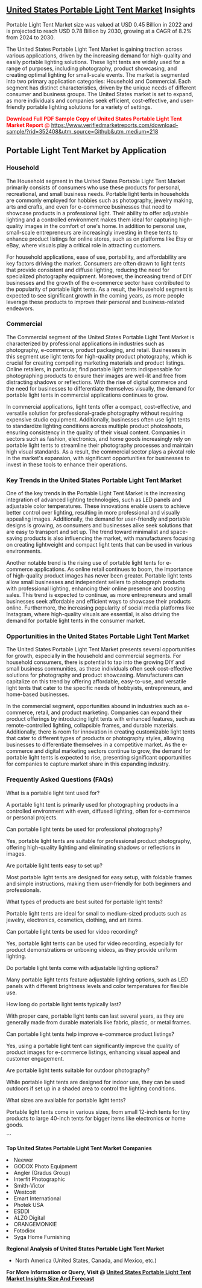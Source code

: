 <h2><a href="https://www.verifiedmarketreports.com/download-sample/?rid=352408&amp;utm_source=Github&amp;utm_medium=218" target="_blank">United States Portable Light Tent Market</a> Insights</h2><p>Portable Light Tent Market size was valued at USD 0.45 Billion in 2022 and is projected to reach USD 0.78 Billion by 2030, growing at a CAGR of 8.2% from 2024 to 2030.</p><p> <p>The United States Portable Light Tent Market is gaining traction across various applications, driven by the increasing demand for high-quality and easily portable lighting solutions. These light tents are widely used for a range of purposes, including photography, product showcasing, and creating optimal lighting for small-scale events. The market is segmented into two primary application categories: Household and Commercial. Each segment has distinct characteristics, driven by the unique needs of different consumer and business groups. The United States market is set to expand, as more individuals and companies seek efficient, cost-effective, and user-friendly portable lighting solutions for a variety of settings.</p> <p><p><span class=""><span style="color: #ff0000;"><strong>Download Full PDF Sample Copy of United States Portable Light Tent Market Report</strong> @ </span><a href="https://www.verifiedmarketreports.com/download-sample/?rid=352408&amp;utm_source=Github&amp;utm_medium=218" target="_blank">https://www.verifiedmarketreports.com/download-sample/?rid=352408&amp;utm_source=Github&amp;utm_medium=218</a></span></p></p> <h2>Portable Light Tent Market by Application</h2> <h3>Household</h3> <p>The Household segment in the United States Portable Light Tent Market primarily consists of consumers who use these products for personal, recreational, and small business needs. Portable light tents in households are commonly employed for hobbies such as photography, jewelry making, arts and crafts, and even for e-commerce businesses that need to showcase products in a professional light. Their ability to offer adjustable lighting and a controlled environment makes them ideal for capturing high-quality images in the comfort of one's home. In addition to personal use, small-scale entrepreneurs are increasingly investing in these tents to enhance product listings for online stores, such as on platforms like Etsy or eBay, where visuals play a critical role in attracting customers.</p> <p>For household applications, ease of use, portability, and affordability are key factors driving the market. Consumers are often drawn to light tents that provide consistent and diffuse lighting, reducing the need for specialized photography equipment. Moreover, the increasing trend of DIY businesses and the growth of the e-commerce sector have contributed to the popularity of portable light tents. As a result, the Household segment is expected to see significant growth in the coming years, as more people leverage these products to improve their personal and business-related endeavors.</p> <h3>Commercial</h3> <p>The Commercial segment of the United States Portable Light Tent Market is characterized by professional applications in industries such as photography, e-commerce, product packaging, and retail. Businesses in this segment use light tents for high-quality product photography, which is crucial for creating compelling marketing materials and product listings. Online retailers, in particular, find portable light tents indispensable for photographing products to ensure their images are well-lit and free from distracting shadows or reflections. With the rise of digital commerce and the need for businesses to differentiate themselves visually, the demand for portable light tents in commercial applications continues to grow.</p> <p>In commercial applications, light tents offer a compact, cost-effective, and versatile solution for professional-grade photography without requiring expensive studio equipment. Additionally, businesses often use light tents to standardize lighting conditions across multiple product photoshoots, ensuring consistency in the quality of their visual content. Companies in sectors such as fashion, electronics, and home goods increasingly rely on portable light tents to streamline their photography processes and maintain high visual standards. As a result, the commercial sector plays a pivotal role in the market's expansion, with significant opportunities for businesses to invest in these tools to enhance their operations.</p> <h3>Key Trends in the United States Portable Light Tent Market</h3> <p>One of the key trends in the Portable Light Tent Market is the increasing integration of advanced lighting technologies, such as LED panels and adjustable color temperatures. These innovations enable users to achieve better control over lighting, resulting in more professional and visually appealing images. Additionally, the demand for user-friendly and portable designs is growing, as consumers and businesses alike seek solutions that are easy to transport and set up. The trend toward minimalist and space-saving products is also influencing the market, with manufacturers focusing on creating lightweight and compact light tents that can be used in various environments.</p> <p>Another notable trend is the rising use of portable light tents for e-commerce applications. As online retail continues to boom, the importance of high-quality product images has never been greater. Portable light tents allow small businesses and independent sellers to photograph products with professional lighting, enhancing their online presence and boosting sales. This trend is expected to continue, as more entrepreneurs and small businesses seek affordable and efficient ways to showcase their products online. Furthermore, the increasing popularity of social media platforms like Instagram, where high-quality visuals are essential, is also driving the demand for portable light tents in the consumer market.</p> <h3>Opportunities in the United States Portable Light Tent Market</h3> <p>The United States Portable Light Tent Market presents several opportunities for growth, especially in the household and commercial segments. For household consumers, there is potential to tap into the growing DIY and small business communities, as these individuals often seek cost-effective solutions for photography and product showcasing. Manufacturers can capitalize on this trend by offering affordable, easy-to-use, and versatile light tents that cater to the specific needs of hobbyists, entrepreneurs, and home-based businesses.</p> <p>In the commercial segment, opportunities abound in industries such as e-commerce, retail, and product marketing. Companies can expand their product offerings by introducing light tents with enhanced features, such as remote-controlled lighting, collapsible frames, and durable materials. Additionally, there is room for innovation in creating customizable light tents that cater to different types of products or photography styles, allowing businesses to differentiate themselves in a competitive market. As the e-commerce and digital marketing sectors continue to grow, the demand for portable light tents is expected to rise, presenting significant opportunities for companies to capture market share in this expanding industry.</p> <h3>Frequently Asked Questions (FAQs)</h3> <p>What is a portable light tent used for?</p> <p>A portable light tent is primarily used for photographing products in a controlled environment with even, diffused lighting, often for e-commerce or personal projects.</p> <p>Can portable light tents be used for professional photography?</p> <p>Yes, portable light tents are suitable for professional product photography, offering high-quality lighting and eliminating shadows or reflections in images.</p> <p>Are portable light tents easy to set up?</p> <p>Most portable light tents are designed for easy setup, with foldable frames and simple instructions, making them user-friendly for both beginners and professionals.</p> <p>What types of products are best suited for portable light tents?</p> <p>Portable light tents are ideal for small to medium-sized products such as jewelry, electronics, cosmetics, clothing, and art items.</p> <p>Can portable light tents be used for video recording?</p> <p>Yes, portable light tents can be used for video recording, especially for product demonstrations or unboxing videos, as they provide uniform lighting.</p> <p>Do portable light tents come with adjustable lighting options?</p> <p>Many portable light tents feature adjustable lighting options, such as LED panels with different brightness levels and color temperatures for flexible use.</p> <p>How long do portable light tents typically last?</p> <p>With proper care, portable light tents can last several years, as they are generally made from durable materials like fabric, plastic, or metal frames.</p> <p>Can portable light tents help improve e-commerce product listings?</p> <p>Yes, using a portable light tent can significantly improve the quality of product images for e-commerce listings, enhancing visual appeal and customer engagement.</p> <p>Are portable light tents suitable for outdoor photography?</p> <p>While portable light tents are designed for indoor use, they can be used outdoors if set up in a shaded area to control the lighting conditions.</p> <p>What sizes are available for portable light tents?</p> <p>Portable light tents come in various sizes, from small 12-inch tents for tiny products to large 40-inch tents for bigger items like electronics or home goods.</p> ```</p><p><strong>Top United States Portable Light Tent Market Companies</strong></p><div data-test-id=""><p><li>Neewer</li><li> GODOX Photo Equipment</li><li> Angler (Gradus Group)</li><li> Interfit Photographic</li><li> Smith-Victor</li><li> Westcott</li><li> Emart International</li><li> Photek USA</li><li> ESDDI</li><li> ALZO Digital</li><li> ORANGEMONKIE</li><li> Fotodiox</li><li> Syga Home Furnishing</li></p><div><strong>Regional Analysis of&nbsp;United States Portable Light Tent Market</strong></div><ul><li dir="ltr"><p dir="ltr">North America&nbsp;(United States, Canada, and Mexico, etc.)</p></li></ul><p><strong>For More Information or Query, Visit @&nbsp;</strong><strong><a href="https://www.verifiedmarketreports.com/product/portable-light-tent-market/?utm_source=Github&amp;utm_medium=218" target="_blank">United States Portable Light Tent Market Insights Size And Forecast</a></strong></p></div>
